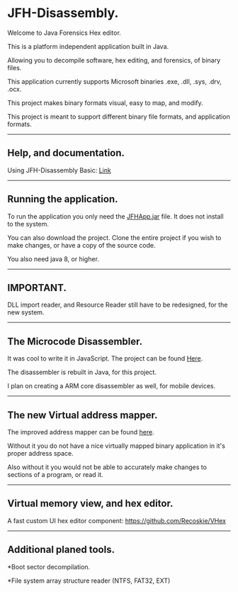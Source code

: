 JFH-Disassembly.
=============================

Welcome to Java Forensics Hex editor.

This is a platform independent application built in Java.

Allowing you to decompile software, hex editing, and forensics, of binary files.

This application currently supports Microsoft binaries .exe, .dll, .sys, .drv, .ocx.

This project makes binary formats visual, easy to map, and modify.

This project is meant to support different binary file formats, and application formats.

------------------------------------------------------------
Help, and documentation.
------------------------------------------------------------

Using JFH-Disassembly Basic: <a href="https://recoskie.github.io/JFH-Disassembly/docs/Basics.html">Link</a>

------------------------------------------------------------
Running the application.
------------------------------------------------------------

To run the application you only need the <a href="https://github.com/Recoskie/JFH-Disassembly/raw/master/JFHApp.jar">JFHApp.jar</a> file. It does not install to the system.

You can also download the project. Clone the entire project if you wish to make changes, or have a copy of the source code.

You also need java 8, or higher.

------------------------------------------------------------
IMPORTANT.
------------------------------------------------------------

DLL import reader, and Resource Reader still have to be redesigned, for the new system.

------------------------------------------------------------
The Microcode Disassembler.
------------------------------------------------------------

It was cool to write it in JavaScript. The project can be found <a href="https://github.com/Recoskie/X86-64-CPU-Binary-Code-Disassembler-JS">Here</a>.

The disassembler is rebuilt in Java, for this project.

I plan on creating a ARM core disassembler as well, for mobile devices.

------------------------------------------------------------
The new Virtual address mapper.
------------------------------------------------------------

The improved address mapper can be found <a href="https://github.com/Recoskie/RandomAccessFileV">here</a>.

Without it you do not have a nice virtually mapped binary application in it's proper address space.

Also without it you would not be able to accurately make changes to sections of a program, or read it.

------------------------------------------------------------
Virtual memory view, and hex editor.
------------------------------------------------------------

A fast custom UI hex editor component: https://github.com/Recoskie/VHex

------------------------------------------------------------
Additional planed tools.
------------------------------------------------------------

*Boot sector decompilation.

*File system array structure reader (NTFS, FAT32, EXT)
